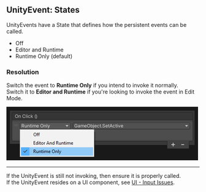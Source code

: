 ## UnityEvent: States

UnityEvents have a State that defines how the persistent events can be called.  
- Off
- Editor and Runtime
- Runtime Only (default)
### Resolution
Switch the event to **Runtime Only** if you intend to invoke it normally.  
Switch it to **Editor and Runtime** if you're looking to invoke the event in Edit Mode.  

![UnityEvent States](unity-event-state.png)

---  

If the UnityEvent is still not invoking, then ensure it is properly called.  
If the UnityEvent resides on a UI component, see [UI - Input Issues](../../UI/UGUI/Input%20Issues.md).